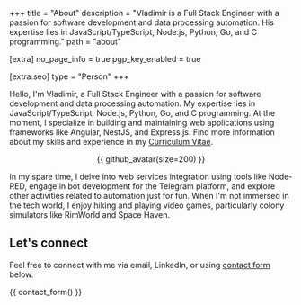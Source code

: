 +++
title = "About"
description = "Vladimir is a Full Stack Engineer with a passion for software development and data processing automation. His expertise lies in JavaScript/TypeScript, Node.js, Python, Go, and C programming."
path = "about"

[extra]
no_page_info = true
pgp_key_enabled = true

[extra.seo]
type = "Person"
+++

Hello, I'm Vladimir, a Full Stack Engineer with a passion for software development and data processing automation. My expertise lies in JavaScript/TypeScript, Node.js, Python, Go, and C programming. At the moment, I specialize in building and maintaining web applications using frameworks like Angular, NestJS, and Express.js. Find more information about my skills and experience in my [Curriculum Vitae](@/pages/cv.md).

<p style="text-align: center;">{{ github_avatar(size=200) }}</p>

In my spare time, I delve into web services integration using tools like Node-RED, engage in bot development for the Telegram platform, and explore other activities related to automation just for fun. When I'm not immersed in the tech world, I enjoy hiking and playing video games, particularly colony simulators like RimWorld and Space Haven.

## Let's connect

Feel free to connect with me via email, LinkedIn, or using [contact form](#contact) below.

{{ contact_form() }}
